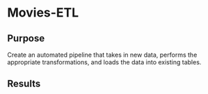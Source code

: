 # Movies-ETL
## Purpose 
Create an automated pipeline that takes in new data, performs the appropriate transformations, and loads the data into existing tables.
## Results
